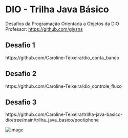 <h1>DIO - Trilha Java Básico</h1>

Desafios da Programação Orientada a Objetos da DIO<br>
Professor: https://github.com/glysns

<h2>Desafio 1</h2>
https://github.com/Caroline-Teixeira/dio_conta_banco 

<h2>Desafio 2</h2>
https://github.com/Caroline-Teixeira/dio_controle_fluxo

<h2>Desafio 3</h2>
https://github.com/Caroline-Teixeira/trilha-java-basico-dio/tree/main/trilha_java_basico/poo/iphone

![image](https://github.com/user-attachments/assets/c8011067-df60-490d-a167-9c3967e423c2)



